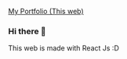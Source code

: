 [My Portfolio (This web)](http://www.achalogy.ovh/)

### Hi there 👋

This web is made with React Js :D
